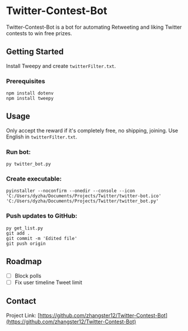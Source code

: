 # Twitter-Contest-Bot
Twitter-Contest-Bot is a bot for automating Retweeting and liking Twitter contests to win free prizes.

## Getting Started
Install Tweepy and create `twitterFilter.txt`.

### Prerequisites
```
npm install dotenv
npm install tweepy
```

## Usage
Only accept the reward if it's completely free, no shipping, joining.
Use English in `twitterFilter.txt`.

### Run bot:
```
py twitter_bot.py
```

### Create executable:
```
pyinstaller --noconfirm --onedir --console --icon 'C:/Users/dyzha/Documents/Projects/Twitter/twitter-bot.ico'  'C:/Users/dyzha/Documents/Projects/Twitter/twitter_bot.py'
```

### Push updates to GitHub:
```
py get_list.py
git add .
git commit -m 'Edited file'
git push origin
```

## Roadmap
- [ ] Block polls
- [ ] Fix user timeline Tweet limit

## Contact
Project Link: [https://github.com/zhangster12/Twitter-Contest-Bot](https://github.com/zhangster12/Twitter-Contest-Bot)